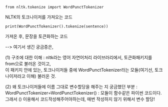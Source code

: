 
``` from nltk.tokenize import WordPunctTokenizer ```

NLTK의 토크나이저를 가져오는 코드 

``` print(WordPunctTokenizer().tokenize(sentence)) ```

가져온 후, 문장을 토큰화하는 코드 

--> 여기서 생긴 궁금증은, </br> 

(1) 구조에 대한 이해 
: nltk라는 영어 자연어처리 라이브러리에서, 토큰화패키지를 from으로 불러온 것이고, </br> 
이 패키지 안에 있는, 토크나이저들 중에 WordPunctTokenizer라는 모듈(여기선, 토크나이저라고 이해) 불러온 것. 

(2) 왜 토크나이저들에 이름 그대로 변수할당을 해주는 지 궁금했던 부분
: WordPunctTokenizer=WordPunctTokenizer()
: 모듈이 함수같은 파이썬 코드이다. 그래서 () 이용해서 코드작성해주어야하는데, 매번 작성하지 않기 위해서 변수 할당! 
